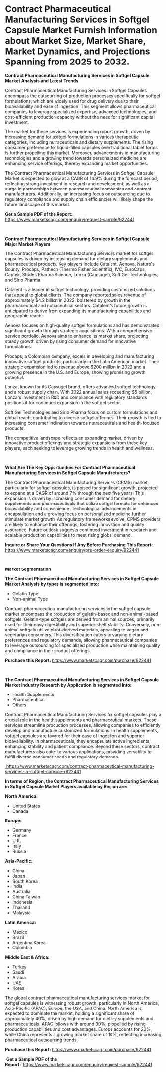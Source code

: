 <p><h1>Contract Pharmaceutical Manufacturing Services in Softgel Capsule Market Furnish Information about Market Size, Market Share, Market Dynamics, and Projections Spanning from 2025 to 2032.</h1></p><p><strong>Contract Pharmaceutical Manufacturing Services in Softgel Capsule Market Analysis and Latest Trends</strong></p>
<p><p>Contract Pharmaceutical Manufacturing Services in Softgel Capsules encompass the outsourcing of production processes specifically for softgel formulations, which are widely used for drug delivery due to their bioavailability and ease of ingestion. This segment allows pharmaceutical companies to leverage specialized expertise, advanced technologies, and cost-efficient production capacity without the need for significant capital investment.</p><p>The market for these services is experiencing robust growth, driven by increasing demand for softgel formulations in various therapeutic categories, including nutraceuticals and dietary supplements. The rising consumer preference for liquid-filled capsules over traditional tablet forms is further propelling this market. Moreover, advancements in manufacturing technologies and a growing trend towards personalized medicine are enhancing service offerings, thereby expanding market opportunities.</p><p>The Contract Pharmaceutical Manufacturing Services in Softgel Capsule Market is expected to grow at a CAGR of 14.9% during the forecast period, reflecting strong investment in research and development, as well as a surge in partnerships between pharmaceutical companies and contract manufacturers. Additionally, an increasing focus on outsourcing due to regulatory compliance and supply chain efficiencies will likely shape the future landscape of this market.</p></p>
<p><strong>Get a Sample PDF of the Report:&nbsp;</strong> <a href="https://www.marketscagr.com/enquiry/request-sample/922441?utm_campaign=2660&utm_medium=2&utm_source=Github&utm_content=ia&utm_term=18042025&utm_id=contract-pharmaceutical-manufacturing-services-in-softgel-capsule">https://www.marketscagr.com/enquiry/request-sample/922441</a></p>
<p>&nbsp;</p>
<p><strong>Contract Pharmaceutical Manufacturing Services in Softgel Capsule Major Market Players</strong></p>
<p><p>The Contract Pharmaceutical Manufacturing Services market for softgel capsules is driven by increasing demand for dietary supplements and pharmaceutical products. Key players include Catalent, Aenova, Nature's Bounty, Procaps, Patheon (Thermo Fisher Scientific), IVC, EuroCaps, Captek, Strides Pharma Science, Lonza (Capsugel), Soft Gel Technologies, and Sirio Pharma.</p><p>Catalent is a leader in softgel technology, providing customized solutions that appeal to global clients. The company reported sales revenue of approximately $4.2 billion in 2022, bolstered by growth in the pharmaceutical and nutraceutical sectors. Catalent's future growth is anticipated to derive from expanding its manufacturing capabilities and geographic reach.</p><p>Aenova focuses on high-quality softgel formulations and has demonstrated significant growth through strategic acquisitions. With a comprehensive service portfolio, Aenova aims to enhance its market share, projecting steady growth driven by rising consumer demand for innovative formulations.</p><p>Procaps, a Colombian company, excels in developing and manufacturing innovative softgel products, particularly in the Latin American market. Their strategic expansion led to revenue above $200 million in 2022 and a growing presence in the U.S. and Europe, showing promising growth potential.</p><p>Lonza, known for its Capsugel brand, offers advanced softgel technology and a robust supply chain. With 2022 annual sales exceeding $5 billion, Lonza's investment in R&D and compliance with regulatory standards positions it for continued expansion in the softgel sector.</p><p>Soft Gel Technologies and Sirio Pharma focus on custom formulations and global reach, contributing to diverse softgel offerings. Their growth is tied to increasing consumer inclination towards nutraceuticals and health-focused products.</p><p>The competitive landscape reflects an expanding market, driven by innovative product offerings and strategic expansions from these key players, each seeking to leverage growing trends in health and wellness.</p></p>
<p>&nbsp;</p>
<p><strong>What Are The Key Opportunities For Contract Pharmaceutical Manufacturing Services in Softgel Capsule Manufacturers?</strong></p>
<p><p>The Contract Pharmaceutical Manufacturing Services (CPMS) market, particularly for softgel capsules, is poised for significant growth, projected to expand at a CAGR of around 7% through the next five years. This expansion is driven by increasing consumer demand for dietary supplements and pharmaceuticals that utilize softgel formats for enhanced bioavailability and convenience. Technological advancements in encapsulation and a growing focus on personalized medicine further stimulate market growth. As regulatory frameworks evolve, CPMS providers are likely to enhance their offerings, fostering innovation and quality assurance. Future outlook suggests continued investment in research and scalable production capabilities to meet rising global demand.</p></p>
<p><strong>Inquire or Share Your Questions If Any Before Purchasing This Report:</strong> <a href="https://www.marketscagr.com/enquiry/pre-order-enquiry/922441?utm_campaign=2660&utm_medium=2&utm_source=Github&utm_content=ia&utm_term=18042025&utm_id=contract-pharmaceutical-manufacturing-services-in-softgel-capsule">https://www.marketscagr.com/enquiry/pre-order-enquiry/922441</a></p>
<p>&nbsp;</p>
<p><strong>Market Segmentation</strong></p>
<p><strong>The Contract Pharmaceutical Manufacturing Services in Softgel Capsule Market Analysis by types is segmented into:</strong></p>
<p><ul><li>Gelatin Type</li><li>Non-animal Type</li></ul></p>
<p><p>Contract pharmaceutical manufacturing services in the softgel capsule market encompass the production of gelatin-based and non-animal-based softgels. Gelatin-type softgels are derived from animal sources, primarily used for their easy digestibility and superior shelf stability. Conversely, non-animal softgels utilize plant-derived materials, appealing to vegan and vegetarian consumers. This diversification caters to varying dietary preferences and regulatory demands, allowing pharmaceutical companies to leverage outsourcing for specialized production while maintaining quality and compliance in their product offerings.</p></p>
<p><strong>Purchase this Report:&nbsp;</strong><a href="https://www.marketscagr.com/purchase/922441?utm_campaign=2660&utm_medium=2&utm_source=Github&utm_content=ia&utm_term=18042025&utm_id=contract-pharmaceutical-manufacturing-services-in-softgel-capsule">https://www.marketscagr.com/purchase/922441</a></p>
<p>&nbsp;</p>
<p><strong>The Contract Pharmaceutical Manufacturing Services in Softgel Capsule Market Industry Research by Application is segmented into:</strong></p>
<p><ul><li>Health Supplements</li><li>Pharmaceutical</li><li>Others</li></ul></p>
<p><p>Contract Pharmaceutical Manufacturing Services for softgel capsules play a crucial role in the health supplements and pharmaceutical markets. These services streamline production processes, allowing companies to efficiently develop and manufacture customized formulations. In health supplements, softgel capsules are favored for their ease of ingestion and superior bioavailability. In pharmaceuticals, they encapsulate active ingredients, enhancing stability and patient compliance. Beyond these sectors, contract manufacturers also cater to various applications, providing versatility to fulfill diverse consumer needs and regulatory demands.</p></p>
<p><a href="https://www.marketscagr.com/contract-pharmaceutical-manufacturing-services-in-softgel-capsule-r922441?utm_campaign=2660&utm_medium=2&utm_source=Github&utm_content=ia&utm_term=18042025&utm_id=contract-pharmaceutical-manufacturing-services-in-softgel-capsule">&nbsp;https://www.marketscagr.com/contract-pharmaceutical-manufacturing-services-in-softgel-capsule-r922441</a></p>
<p><strong>In terms of Region, the Contract Pharmaceutical Manufacturing Services in Softgel Capsule Market Players available by Region are:</strong></p>
<p>
    <p> <strong> North America: </strong>
        <ul>
            <li>United States</li>
            <li>Canada</li>
        </ul>
        </p> 
    <p> <strong> Europe: </strong>
        <ul>
            <li>Germany</li>
            <li>France</li>
            <li>U.K.</li>
            <li>Italy</li>
            <li>Russia</li>
        </ul>
        </p> 
    <p> <strong> Asia-Pacific: </strong>
        <ul>
            <li>China</li>
            <li>Japan</li>
            <li>South Korea</li>
            <li>India</li>
            <li>Australia</li>
            <li>China Taiwan</li>
            <li>Indonesia</li>
            <li>Thailand</li>
            <li>Malaysia</li>
        </ul>
        </p> 
    <p> <strong> Latin America: </strong>
        <ul>
            <li>Mexico</li>
            <li>Brazil</li>
            <li>Argentina Korea</li>
            <li>Colombia</li>
        </ul>
        </p> 
    <p> <strong> Middle East & Africa: </strong>
        <ul>
            <li>Turkey</li>
            <li>Saudi</li>
            <li>Arabia</li>
            <li>UAE</li>
            <li>Korea</li>
        </ul>
    </p>
    </p>
<p><p>The global contract pharmaceutical manufacturing services market for softgel capsules is witnessing robust growth, particularly in North America, Asia-Pacific (APAC), Europe, the USA, and China. North America is expected to dominate the market, holding a significant share of approximately 40%, driven by high demand for dietary supplements and pharmaceuticals. APAC follows with around 30%, propelled by rising production capabilities and cost advantages. Europe accounts for 20%, while China represents a growing market share of 10%, reflecting increasing pharmaceutical outsourcing trends.</p></p>
<p><strong>Purchase this Report: </strong><a href="https://www.marketscagr.com/purchase/922441?utm_campaign=2660&utm_medium=2&utm_source=Github&utm_content=ia&utm_term=18042025&utm_id=contract-pharmaceutical-manufacturing-services-in-softgel-capsule">https://www.marketscagr.com/purchase/922441</a></p>
<p>&nbsp;<strong>Get a Sample PDF of the Report:&nbsp;&nbsp;</strong><a href="https://www.marketscagr.com/enquiry/request-sample/922441?utm_campaign=2660&utm_medium=2&utm_source=Github&utm_content=ia&utm_term=18042025&utm_id=contract-pharmaceutical-manufacturing-services-in-softgel-capsule">https://www.marketscagr.com/enquiry/request-sample/922441</a></p>
<p><strong></strong></p>
<p><p></p><p></p><p></p></p>